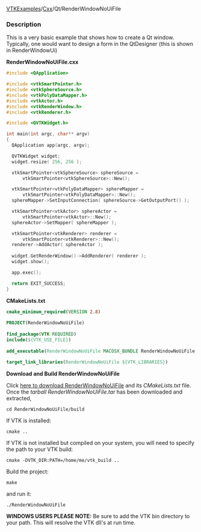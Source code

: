 [VTKExamples](/home/)/[Cxx](/Cxx)/Qt/RenderWindowNoUiFile

### Description

This is a very basic example that shows how to create a Qt window. Typically, one would want to design a form in the QtDesigner (this is shown in RenderWindowUi)

**RenderWindowNoUiFile.cxx**
```c++
#include <QApplication>

#include <vtkSmartPointer.h>
#include <vtkSphereSource.h>
#include <vtkPolyDataMapper.h>
#include <vtkActor.h>
#include <vtkRenderWindow.h>
#include <vtkRenderer.h>

#include <QVTKWidget.h>

int main(int argc, char** argv)
{
  QApplication app(argc, argv);

  QVTKWidget widget;
  widget.resize( 256, 256 );

  vtkSmartPointer<vtkSphereSource> sphereSource =
      vtkSmartPointer<vtkSphereSource>::New();

  vtkSmartPointer<vtkPolyDataMapper> sphereMapper =
      vtkSmartPointer<vtkPolyDataMapper>::New();
  sphereMapper->SetInputConnection( sphereSource->GetOutputPort() );

  vtkSmartPointer<vtkActor> sphereActor =
      vtkSmartPointer<vtkActor>::New();
  sphereActor->SetMapper( sphereMapper );

  vtkSmartPointer<vtkRenderer> renderer =
      vtkSmartPointer<vtkRenderer>::New();
  renderer->AddActor( sphereActor );
 
  widget.GetRenderWindow()->AddRenderer( renderer );
  widget.show();

  app.exec();

  return EXIT_SUCCESS;
}
```
**CMakeLists.txt**
```cmake
cmake_minimum_required(VERSION 2.8)
 
PROJECT(RenderWindowNoUiFile)
 
find_package(VTK REQUIRED)
include(${VTK_USE_FILE})
 
add_executable(RenderWindowNoUiFile MACOSX_BUNDLE RenderWindowNoUiFile.cxx)
 
target_link_libraries(RenderWindowNoUiFile ${VTK_LIBRARIES})
```

**Download and Build RenderWindowNoUiFile**

Click [here to download RenderWindowNoUiFile](https://github.com/lorensen/VTKWikiExamplesTarballs/raw/master/RenderWindowNoUiFile.tar) and its *CMakeLists.txt* file.
Once the *tarball RenderWindowNoUiFile.tar* has been downloaded and extracted,
```
cd RenderWindowNoUiFile/build 
```
If VTK is installed:
```
cmake ..
```
If VTK is not installed but compiled on your system, you will need to specify the path to your VTK build:
```
cmake -DVTK_DIR:PATH=/home/me/vtk_build ..
```
Build the project:
```
make
```
and run it:
```
./RenderWindowNoUiFile
```
**WINDOWS USERS PLEASE NOTE:** Be sure to add the VTK bin directory to your path. This will resolve the VTK dll's at run time.

